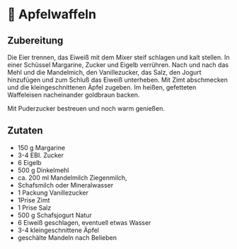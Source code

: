 # 🧇 Apfelwaffeln

## Zubereitung

Die Eier trennen, das Eiweiß mit dem Mixer steif schlagen und kalt stellen. In einer Schüssel Margarine, Zucker und Eigelb verrühren. Nach und nach das Mehl und die Mandelmich, den Vanillezucker, das Salz, den Jogurt hinzufügen und zum Schluß das Eiweiß unterheben. Mit Zimt abschmecken und die kleingeschnittenen Äpfel zugeben. Im heißen, gefetteten Waffeleisen nacheinander goldbraun backen. 

Mit Puderzucker bestreuen und noch warm genießen.

## Zutaten

- 150 g Margarine
- 3-4 EBI. Zucker
- 6 Eigelb
- 500 g Dinkelmehl
- ca. 200 ml Mandelmilch Ziegenmilch,
- Schafsmilch oder Mineralwasser
- 1 Packung Vanillezucker
- 1Prise Zimt
- 1 Prise Salz
- 500 g Schafsjogurt Natur
- 6 Eiweiß geschlagen, eventuell etwas Wasser
- 3-4 kleingeschnittene Äpfel
- geschälte Mandeln nach Belieben
